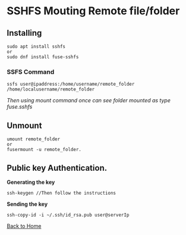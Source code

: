 # SSHFS Mouting Remote file/folder

## Installing

```
sudo apt install sshfs
or
sudo dnf install fuse-sshfs
```

### SSFS Command

`ssfs user@ipaddress:/home/username/remote_folder /home/localusername/remote_folder`

*Then using mount command once can see folder mounted as type fuse.sshfs*

## Unmount

```
umount remote_folder
or
fusermount -u remote_folder.

```

## Public key Authentication.

**Generating the key**

`ssh-keygen //Then follow the instructions`


**Sending the key**

`ssh-copy-id -i ~/.ssh/id_rsa.pub user@serverIp`


[Back to Home](index.md)
